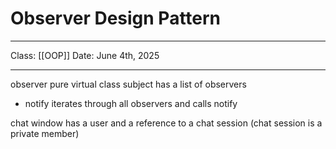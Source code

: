 # Observer Design Pattern
___
Class: [[OOP]]
Date: June 4th, 2025
___

observer pure virtual class
subject has a list of observers 
- notify iterates through all observers and calls notify

chat window has a user and a reference to a chat session (chat session is a private member)

